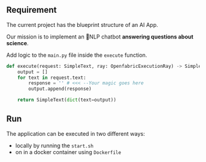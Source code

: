 
## Requirement
The current project has the blueprint structure of an AI App. 

Our mission is to implement an 💬NLP chatbot **answering questions about science**. 

Add logic to the `main.py` file inside the `execute` function. 
```python
def execute(request: SimpleText, ray: OpenfabricExecutionRay) -> SimpleText:
    output = []
    for text in request.text:        
        response = '' # <<< --Your magic goes here
        output.append(response)

    return SimpleText(dict(text=output))
```

## Run
The application can be executed in two different ways:
* locally by running the `start.sh` 
* on in a docker container using `Dockerfile` 




